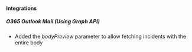 
#### Integrations
##### O365 Outlook Mail (Using Graph API)
- Added the *bodyPreview* parameter to allow fetching incidents with the entire body 
